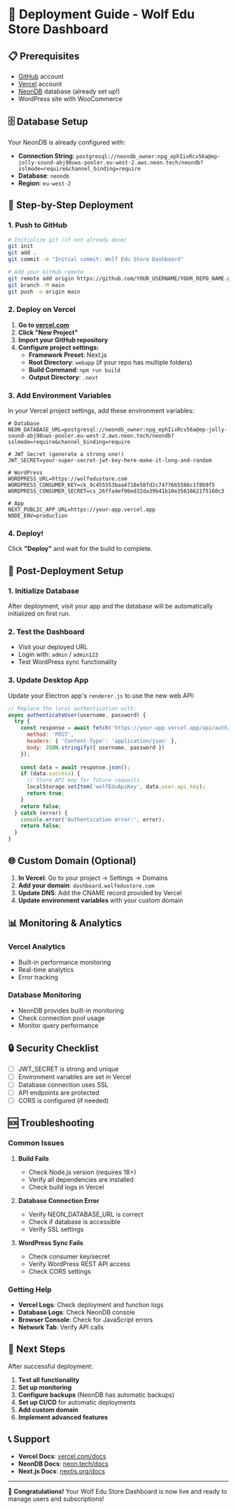 # 🚀 Deployment Guide - Wolf Edu Store Dashboard

## 📋 Prerequisites

- [GitHub](https://github.com) account
- [Vercel](https://vercel.com) account
- [NeonDB](https://neon.tech) database (already set up!)
- WordPress site with WooCommerce

## 🗄️ Database Setup

Your NeonDB is already configured with:
- **Connection String**: `postgresql://neondb_owner:npg_ephIixRcv56a@ep-jolly-sound-abj98uws-pooler.eu-west-2.aws.neon.tech/neondb?sslmode=require&channel_binding=require`
- **Database**: `neondb`
- **Region**: `eu-west-2`

## 🚀 Step-by-Step Deployment

### 1. Push to GitHub

```bash
# Initialize git (if not already done)
git init
git add .
git commit -m "Initial commit: Wolf Edu Store Dashboard"

# Add your GitHub remote
git remote add origin https://github.com/YOUR_USERNAME/YOUR_REPO_NAME.git
git branch -M main
git push -u origin main
```

### 2. Deploy on Vercel

1. **Go to [vercel.com](https://vercel.com)**
2. **Click "New Project"**
3. **Import your GitHub repository**
4. **Configure project settings:**
   - **Framework Preset**: Next.js
   - **Root Directory**: `webapp` (if your repo has multiple folders)
   - **Build Command**: `npm run build`
   - **Output Directory**: `.next`

### 3. Add Environment Variables

In your Vercel project settings, add these environment variables:

```env
# Database
NEON_DATABASE_URL=postgresql://neondb_owner:npg_ephIixRcv56a@ep-jolly-sound-abj98uws-pooler.eu-west-2.aws.neon.tech/neondb?sslmode=require&channel_binding=require

# JWT Secret (generate a strong one!)
JWT_SECRET=your-super-secret-jwt-key-here-make-it-long-and-random

# WordPress
WORDPRESS_URL=https://wolfedustore.com
WORDPRESS_CONSUMER_KEY=ck_9c455553baa4710e58fd2c7477665566c1f8b9f5
WORDPRESS_CONSUMER_SECRET=cs_26ffa4ef90ed32da39b41b10e35616621f5160c3

# App
NEXT_PUBLIC_APP_URL=https://your-app.vercel.app
NODE_ENV=production
```

### 4. Deploy!

Click **"Deploy"** and wait for the build to complete.

## 🔧 Post-Deployment Setup

### 1. Initialize Database

After deployment, visit your app and the database will be automatically initialized on first run.

### 2. Test the Dashboard

- Visit your deployed URL
- Login with: `admin` / `admin123`
- Test WordPress sync functionality

### 3. Update Desktop App

Update your Electron app's `renderer.js` to use the new web API:

```javascript
// Replace the local authentication with:
async authenticateUser(username, password) {
  try {
    const response = await fetch('https://your-app.vercel.app/api/auth/login', {
      method: 'POST',
      headers: { 'Content-Type': 'application/json' },
      body: JSON.stringify({ username, password })
    });
    
    const data = await response.json();
    if (data.success) {
      // Store API key for future requests
      localStorage.setItem('wolfEduApiKey', data.user.api_key);
      return true;
    }
    return false;
  } catch (error) {
    console.error('Authentication error:', error);
    return false;
  }
}
```

## 🌐 Custom Domain (Optional)

1. **In Vercel**: Go to your project → Settings → Domains
2. **Add your domain**: `dashboard.wolfedustore.com`
3. **Update DNS**: Add the CNAME record provided by Vercel
4. **Update environment variables** with your custom domain

## 📊 Monitoring & Analytics

### Vercel Analytics
- Built-in performance monitoring
- Real-time analytics
- Error tracking

### Database Monitoring
- NeonDB provides built-in monitoring
- Check connection pool usage
- Monitor query performance

## 🔒 Security Checklist

- [ ] JWT_SECRET is strong and unique
- [ ] Environment variables are set in Vercel
- [ ] Database connection uses SSL
- [ ] API endpoints are protected
- [ ] CORS is configured (if needed)

## 🆘 Troubleshooting

### Common Issues

1. **Build Fails**
   - Check Node.js version (requires 18+)
   - Verify all dependencies are installed
   - Check build logs in Vercel

2. **Database Connection Error**
   - Verify NEON_DATABASE_URL is correct
   - Check if database is accessible
   - Verify SSL settings

3. **WordPress Sync Fails**
   - Check consumer key/secret
   - Verify WordPress REST API access
   - Check CORS settings

### Getting Help

- **Vercel Logs**: Check deployment and function logs
- **Database Logs**: Check NeonDB console
- **Browser Console**: Check for JavaScript errors
- **Network Tab**: Verify API calls

## 🚀 Next Steps

After successful deployment:

1. **Test all functionality**
2. **Set up monitoring**
3. **Configure backups** (NeonDB has automatic backups)
4. **Set up CI/CD** for automatic deployments
5. **Add custom domain**
6. **Implement advanced features**

## 📞 Support

- **Vercel Docs**: [vercel.com/docs](https://vercel.com/docs)
- **NeonDB Docs**: [neon.tech/docs](https://neon.tech/docs)
- **Next.js Docs**: [nextjs.org/docs](https://nextjs.org/docs)

---

🎉 **Congratulations!** Your Wolf Edu Store Dashboard is now live and ready to manage users and subscriptions!
